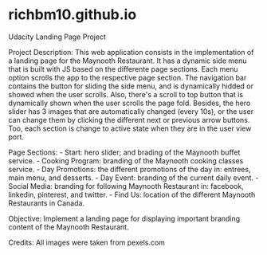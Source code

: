 # richbm10.github.io
Udacity Landing Page Project

Project Description:
This web application consists in the implementation of a landing page for the Maynooth Restaurant. It has a dynamic side menu that is built with JS based on the differente page
sections. Each menu option scrolls the app to the respective page section. The navigation bar contains the button for sliding the side menu, and is dynamically hidded or showed
when the user scrolls. Also, there's a scroll to top button that is dynamically shown when the user scrolls the page fold. Besides, the hero slider has 3 images that are
automatically changed (every 10s), or the user can change them by clicking the different next or previous arrow buttons. Too, each section is change to active state when they
are in the user view port.

Page Sections:
    - Start: hero slider; and brading of the Maynooth buffet service.
    - Cooking Program: branding of the Maynooth cooking classes service.
    - Day Promotions: the different promotions of the day in: entrees, main menu, and desserts.
    - Day Event: branding of the current daily event.
    - Social Media: branding for following Maynooth Restaurant in: facebook, linkedin, pinterest, and twitter.
    - Find Us: location of the different Maynooth Restaurants in Canada.

Objective:
Implement a landing page for displaying important branding content of the Maynooth Restaurant.

Credits:
All images were taken from pexels.com
